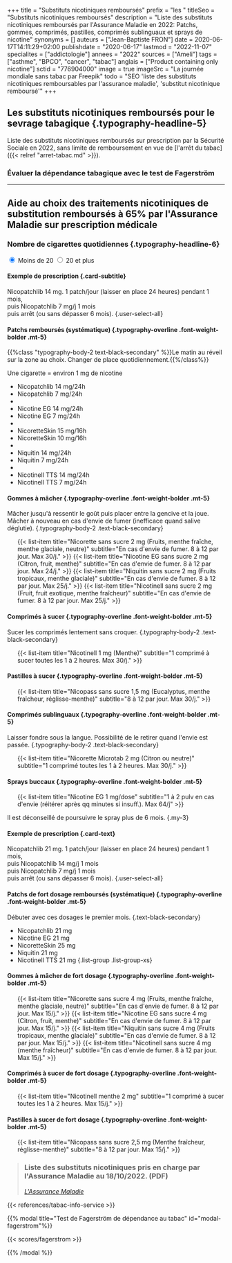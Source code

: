 +++
title = "Substituts nicotiniques remboursés"
prefix = "les "
titleSeo = "Substituts nicotiniques remboursés"
description = "Liste des substituts nicotiniques remboursés par l'Assurance Maladie en 2022: Patchs, gommes, comprimés, pastilles, comprimés sublinguaux et sprays de nicotine"
synonyms = []
auteurs = ["Jean-Baptiste FRON"]
date = 2020-06-17T14:11:29+02:00
publishdate = "2020-06-17"
lastmod = "2022-11-07"
specialites = ["addictologie"]
annees = "2022"
sources = ["Ameli"]
tags = ["asthme", "BPCO", "cancer", "tabac"]
anglais = ["Product containing only nicotine"]
sctid = "776904000"
image = true
imageSrc = "La journée mondiale sans tabac par Freepik"
todo = "SEO 'liste des substituts nicotiniques remboursables par l'assurance maladie', 'substitut nicotinique remboursé'"
+++

## Les substituts nicotiniques remboursés pour le sevrage tabagique {.typography-headline-5}

Liste des substituts nicotiniques remboursés sur prescription par la Sécurité Sociale en 2022, sans limite de remboursement en vue de [l'arrêt du tabac]({{< relref "arret-tabac.md" >}}).

<div class="card card-body card-primary-action rounded-lg mw-248" role="button" data-toggle="modal" data-target="#modal-fagerstrom" style="background: var(--bg-hex)">
  <h3 class="card-title">Évaluer la dépendance tabagique avec le test de Fagerström</h3>
</div>
<hr class="my-5">

## Aide au choix des traitements nicotiniques de substitution remboursés à 65% par l'Assurance Maladie sur prescription médicale

<div class="my-4" style="max-width: 800px">

### Nombre de cigarettes quotidiennes {.typography-headline-6}

<div class="d-flex my-3">
  <label class="radio-card m-3" data-toggle="collapse" data-target="#patchs-moins20">
    <input type="radio" name="demo" class="card-input-element d-none" id="moins20" checked required>
    <span class="card card-primary-action rounded-lg card-body d-flex flex-row justify-content-center align-items-center">
      Moins de 20
    </span>
  </label>
  <label class="radio-card m-3" data-toggle="collapse" data-target="#patchs-plus20">
    <input type="radio" name="demo" class="card-input-element d-none" value="plus20">
    <span class="card card-primary-action rounded-lg card-body d-flex flex-row justify-content-center align-items-center">
      20 et plus
    </span>
  </label>
</div>
</div>
<div class="accordion" id="accordionExample" style="max-width: 800px">
  <div class="collapse show" id="patchs-moins20" data-parent="#accordionExample">
    <div class="card card-body rounded px-3 mb-3">

#### Exemple de prescription {.card-subtitle}

Nicopatchlib 14 mg. 1 patch/jour (laisser en place 24 heures) pendant 1 mois,  
puis Nicopatchlib 7 mg/j 1 mois  
puis arrêt (ou sans dépasser 6 mois).
{.user-select-all}

</div>

#### Patchs remboursés (systématique) {.typography-overline .font-weight-bolder .mt-5}

{{%class "typography-body-2 text-black-secondary" %}}Le matin au réveil sur la zone au choix. Changer de place quotidiennement.{{%/class%}}

Une cigarette = environ 1 mg de nicotine

<ul class="list-group list-group-xs"><!--Pierre Fabre-->
  <li class="list-group-item">Nicopatchlib 14 mg<span class="text-muted">/24h</span></li>
  <li class="list-group-item">Nicopatchlib 7 mg<span class="text-muted">/24h</span></li>
  <li class="list-group-divider"></li><!--EG Labo-->
  <li class="list-group-item">Nicotine EG 14 mg<span class="text-muted">/24h</span></li>
  <li class="list-group-item">Nicotine EG 7 mg<span class="text-muted">/24h</span></li>
  <li class="list-group-divider"></li><!--Johnson & Johnson, 16h-->
  <li class="list-group-item">NicoretteSkin 15 mg<span class="text-muted">/16h</span></li>
  <li class="list-group-item">NicoretteSkin 10 mg<span class="text-muted">/16h</span></li>
  <li class="list-group-divider"></li><!--Omega Pharma-->
  <li class="list-group-item">Niquitin 14 mg<span class="text-muted">/24h</span></li>
  <li class="list-group-item">Niquitin 7 mg<span class="text-muted">/24h</span></li>
  <li class="list-group-divider"></li><!--GlaxoSmithKline-->
  <li class="list-group-item">Nicotinell TTS 14 mg<span class="text-muted">/24h</span></li>
  <li class="list-group-item">Nicotinell TTS 7 mg<span class="text-muted">/24h</span></li>
</ul>

#### Gommes à mâcher {.typography-overline .font-weight-bolder .mt-5}

Mâcher jusqu'à ressentir le goût puis placer entre la gencive et la joue. Mâcher à nouveau en cas d'envie de fumer (inefficace quand salive déglutie).
{.typography-body-2 .text-black-secondary}

<ul class="list-group">
  {{< list-item title="Nicorette sans sucre 2 mg (Fruits, menthe fraîche, menthe glaciale, neutre)" subtitle="En cas d'envie de fumer. 8 à 12 par jour. Max 30/j." >}}
  {{< list-item title="Nicotine EG sans sucre 2 mg (Citron, fruit, menthe)" subtitle="En cas d'envie de fumer. 8 à 12 par jour. Max 24/j." >}}
  {{< list-item title="Niquitin sans sucre 2 mg (Fruits tropicaux, menthe glaciale)" subtitle="En cas d'envie de fumer. 8 à 12 par jour. Max 25/j." >}}
  {{< list-item title="Nicotinell sans sucre 2 mg (Fruit, fruit exotique, menthe fraîcheur)" subtitle="En cas d'envie de fumer. 8 à 12 par jour. Max 25/j." >}}
</ul>
<!-- Comprimés à sucer -->

#### Comprimés à sucer {.typography-overline .font-weight-bolder .mt-5}

Sucer les comprimés lentement sans croquer.
{.typography-body-2 .text-black-secondary}

<ul class="list-group">
{{< list-item title="Nicotinell 1 mg (Menthe)" subtitle="1 comprimé à sucer toutes les 1 à 2 heures. Max 30/j." >}}
</ul>

<!-- Pastilles à sucer -->
#### Pastilles à sucer {.typography-overline .font-weight-bolder .mt-5}

<ul class="list-group">
  {{< list-item title="Nicopass sans sucre 1,5 mg (Eucalyptus, menthe fraîcheur, réglisse-menthe)" subtitle="8 à 12 par jour. Max 30/j." >}}
</ul>
<!-- Cp sublinguaux -->

#### Comprimés sublinguaux {.typography-overline .font-weight-bolder .mt-5}

Laisser fondre sous la langue. Possibilité de le retirer quand l'envie est passée.
{.typography-body-2 .text-black-secondary}

<ul class="list-group">
  {{< list-item title="Nicorette Microtab 2 mg (Citron ou neutre)" subtitle="1 comprimé toutes les 1 à 2 heures. Max 30/j." >}}
</ul>

<!-- Sprays buccaux -->
#### Sprays buccaux {.typography-overline .font-weight-bolder .mt-5}

<ul class="list-group">
  {{< list-item title="Nicotine EG 1 mg/dose" subtitle="1 à 2 pulv en cas d'envie (réitérer après qq minutes si insuff.). Max 64/j" >}}
</ul>

Il est déconseillé de poursuivre le spray plus de 6 mois.
{.my-3}

</div>
<!--+20-->
<div class="collapse" id="patchs-plus20" data-parent="#accordionExample">
  <div class="card card-body rounded px-3 mb-3">

#### Exemple de prescription {.card-text}

Nicopatchlib 21 mg. 1 patch/jour (laisser en place 24 heures) pendant 1 mois,  
puis Nicopatchlib 14 mg/j 1 mois  
puis Nicopatchlib 7 mg/j 1 mois  
puis arrêt (ou sans dépasser 6 mois).
{.user-select-all}
</div>

#### Patchs de fort dosage remboursés (systématique) {.typography-overline .font-weight-bolder .mt-5}

Débuter avec ces dosages le premier mois.
{.text-black-secondary}

- Nicopatchlib 21 mg
- Nicotine EG 21 mg
- NicoretteSkin 25 mg
- Niquitin 21 mg
- Nicotinell TTS 21 mg
{.list-group .list-group-xs}

#### Gommes à mâcher de fort dosage {.typography-overline .font-weight-bolder .mt-5}

<ul class="list-group">
  {{< list-item title="Nicorette sans sucre 4 mg (Fruits, menthe fraîche, menthe glaciale, neutre)" subtitle="En cas d'envie de fumer. 8 à 12 par jour. Max 15/j." >}}
  {{< list-item title="Nicotine EG sans sucre 4 mg (Citron, fruit, menthe)" subtitle="En cas d'envie de fumer. 8 à 12 par jour. Max 15/j." >}}
  {{< list-item title="Niquitin sans sucre 4 mg (Fruits tropicaux, menthe glaciale)" subtitle="En cas d'envie de fumer. 8 à 12 par jour. Max 15/j." >}}
  {{< list-item title="Nicotinell sans sucre 4 mg (menthe fraîcheur)" subtitle="En cas d'envie de fumer. 8 à 12 par jour. Max 15/j." >}}
</ul>

#### Comprimés à sucer de fort dosage {.typography-overline .font-weight-bolder .mt-5}

<ul class="list-group">
  {{< list-item title="Nicotinell menthe 2 mg" subtitle="1 comprimé à sucer toutes les 1 à 2 heures. Max 15/j." >}}
</ul>

#### Pastilles à sucer de fort dosage {.typography-overline .font-weight-bolder .mt-5}

<ul class="list-group">
  {{< list-item title="Nicopass sans sucre 2,5 mg (Menthe fraîcheur, réglisse-menthe)" subtitle="8 à 12 par jour. Max 15/j." >}}
</ul>
</div>
</div>
<blockquote class="blockquote mt-5">
  <h3 class="typography-body-2 mb-0">Liste des substituts nicotiniques pris en charge par l'Assurance Maladie au 18/10/2022. (PDF)</h3>
  <footer class="blockquote-footer">
    <cite title="Ameli"><a
        href="https://www.ameli.fr/content/liste-des-substituts-nicotiniques-pris-en-charge-par-l-assurance-maladie"
        rel="external nofollow noopener">L'Assurance Maladie</a></cite>
  </footer>
</blockquote>

{{< references/tabac-info-service >}}

{{% modal title="Test de Fagerström de dépendance au tabac" id="modal-fagerstrom"%}}

{{< scores/fagerstrom >}}

{{% /modal %}}
